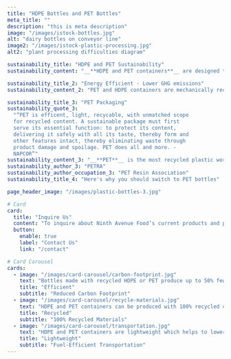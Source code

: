 ```yaml
---
title: "HDPE Bottles and PET Bottles"
meta_title: ""
description: "this is meta description"
image: "/images/istock-bottles.jpg"
alt: "dairy bottles on conveyor line"
image2: "/images/istock-plastic-processing.jpg"
alt2: "plant processing difficulties diagram"

sustainability_title: "HDPE and PET Sustainability"
sustainability_content: "__**HDPE and PET containers**__ are designed to be __**100% recyclable**__, making them a top choice for sustainable packaging. \n\nWith many customers benefiting from the convenience of curbside recycling pickup, both __**HDPE and PET containers**__ are **easily recycled**, significantly **reducing landfill waste**. Embracing curbside recycling for these materials not only supports a __**greener planet**__ but also promotes **efficient waste management practices**."

sustainability_title_2: "Energy Efficient - Lower GHG emissions"
sustainability_content_2: "PET and HDPE containers are mechanically recycled into recycled content or PCR pellets, promoting sustainable manufacturing"

sustainability_title_3: "PET Packaging"
sustainability_quote_3:
  "“PET is efficent, light, recycable, with unmatched scope
  for recycled content. A sustainable package must first
  serve its essential function: to protect its content,
  delivering it safely with all its taste, thereby form and
  other features intact, thereby eliminating waste through
  product damage and spoilage. PET does all and more. -
  NAPCOR”"
sustainability_content_3: "__**PET**__ is the most recycled plastic worldwide, with **1.5 billion pounds** of PET bottles and containers recovered each year in the U.S. This high recycling rate highlights PET’s role in **sustainable packaging** and **environmental conservation**."
sustainability_author_3: "PETRA"
sustainability_author_occupation_3: "PET Resin Association"
sustainability_title_4: "Here's why you should switch to PET bottles"

page_header_image: "/images/plastic-bottles-3.jpg"

# Card
card:
  title: "Inquire Us"
  content: "To inquire about Ninth Avenue Food’s current products and packaging capabilities for dairy alternatives, creamers, dairy beverages, and seasonal items, please Contact Us."
  button:
    enable: true
    label: "Contact Us"
    link: "/contact"

# Card Carousel
cards:
  - image: "/images/card-carousel/carbon-footprint.jpg"
    text: "Bottles made with recycled HDPE or PET produce up to 50% fewer emissions than those made with new plastic"
    title: "Efficient"
    subtitle: "Reduced Carbon Footprint"
  - image: "/images/card-carousel/recycle-materials.jpg"
    text: "HDPE and PET containers can be produced with 100% recycled content or PCR"
    title: "Recycled"
    subtitle: "100% Recycled Materials"
  - image: "/images/card-carousel/transportation.jpg"
    text: "HDPE and PET containers are lightweight which helps to lowers fuel usage for product transportation"
    title: "Lightweight"
    subtitle: "Fuel-Efficient Transportation"
---
```

